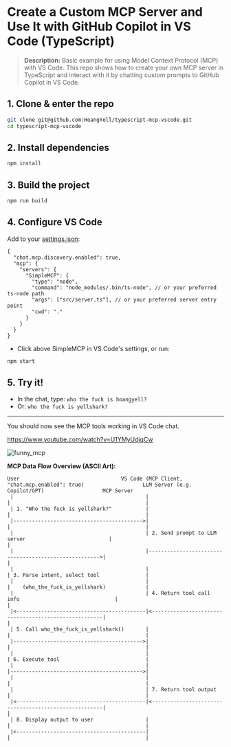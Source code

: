 # Create a Custom MCP Server and Use It with GitHub Copilot in VS Code (TypeScript)

> **Description:**
> Basic example for using Model Context Protocol (MCP) with VS Code. This repo shows how to create your own MCP server in TypeScript and interact with it by chatting custom prompts to GitHub Copilot in VS Code.

## 1. Clone & enter the repo

```sh
git clone git@github.com:HoangYell/typescript-mcp-vscode.git
cd typescript-mcp-vscode
```

## 2. Install dependencies

```sh
npm install
```

## 3. Build the project

```sh
npm run build
```

## 4. Configure VS Code

Add to your [settings.json](vscode://settings/chat.mcp.discovery.enabled):

```jsonc
{
  "chat.mcp.discovery.enabled": true,
  "mcp": {
    "servers": {
      "SimpleMCP": {
        "type": "node",
        "command": "node_modules/.bin/ts-node", // or your preferred ts-node path
        "args": ["src/server.ts"], // or your preferred server entry point
        "cwd": "."
      }
    }
  }
}
```

- Click <Start> above SimpleMCP in VS Code's settings, or run:

```sh
npm start
```

## 5. Try it!

- In the chat, type: `who the fuck is hoangyell?`
- Or: `who the fuck is yellshark?`

---

You should now see the MCP tools working in VS Code chat.

https://www.youtube.com/watch?v=U1YMyUdjqCw

![funny_mcp](https://raw.githubusercontent.com/HoangGeek/store/refs/heads/main/github_copilot/mcp/custom_mcp.png)

**MCP Data Flow Overview (ASCII Art):**

```
User                                 VS Code (MCP Client, "chat.mcp.enabled": true)                   LLM Server (e.g. Copilot/GPT)                   MCP Server
 |                                           |                                                        |                                            |
 | 1. "Who the fuck is yellshark?"           |                                                        |                                            |
 |------------------------------------------>|                                                        |                                            |
 |                                           | 2. Send prompt to LLM server                           |                                            |
 |                                           |------------------------------------------------------>|                                            |
 |                                           |                                                        | 3. Parse intent, select tool               |
 |                                           |                                                        |    (who_the_fuck_is_yellshark)             |
 |                                           | 4. Return tool call info                               |                                            |
 |<------------------------------------------|<------------------------------------------------------|                                            |
 | 5. Call who_the_fuck_is_yellshark()       |                                                        |                                            |
 |------------------------------------------>|                                                        |                                            |
 |                                           |                                                        | 6. Execute tool                            |
 |                                           |                                                        |------------------------------------------->|
 |                                           |                                                        |                                            |
 |                                           | 7. Return tool output                                  |                                            |
 |<------------------------------------------|<------------------------------------------------------|                                            |
 | 8. Display output to user                 |                                                        |                                            |
 |<------------------------------------------|                                                        |                                            |
```
